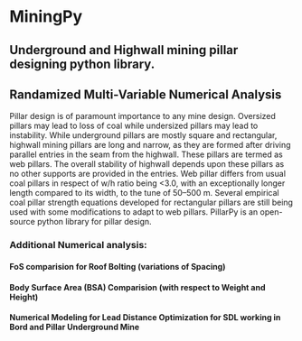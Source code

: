 # MiningPy
## Underground and Highwall mining pillar designing python library. 
## Randamized Multi-Variable Numerical Analysis

Pillar design is of paramount importance to any mine design. Oversized pillars may lead to loss of coal while undersized pillars may lead to instability. While underground pillars are mostly square and rectangular, highwall mining pillars are long and narrow, as they are formed after driving parallel entries in the seam from the highwall. These pillars are termed as web pillars. The overall stability of highwall depends upon these pillars as no other supports are provided in the entries. Web pillar differs from usual coal pillars in respect of w/h ratio being <3.0, with an exceptionally longer length compared to its width, to the tune of 50–500 m. Several empirical coal pillar strength equations developed for rectangular pillars are still being used with some modifications to adapt to web pillars. PillarPy is an open-source python library for pillar design.

### Additional Numerical analysis: 
#### FoS comparision for Roof Bolting (variations of Spacing)
#### Body Surface Area (BSA) Comparision (with respect to Weight and Height)
#### Numerical Modeling for Lead Distance Optimization for SDL working in Bord and Pillar Underground Mine
